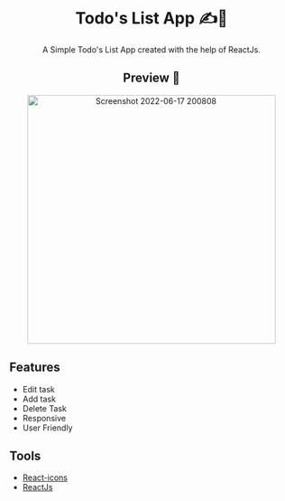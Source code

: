<h1 align="center">Todo's List App ✍️📝</h1>
<p align="center">A Simple Todo's List App created with the help of ReactJs.</p>

<h2 align="center">Preview 📝</h2>

<p align=center><img width="440" alt="Screenshot 2022-06-17 200808" src="https://user-images.githubusercontent.com/89348093/174322494-494cf0ed-908c-4387-84e3-d9e57be1fa28.png"></p>

<h2>Features</h2>

- Edit task
- Add task
- Delete Task
- Responsive
- User Friendly

<h2>Tools</h2>

- [React-icons](https://react-icons.github.io/react-icons/)
- [ReactJs](https://reactjs.org/)
